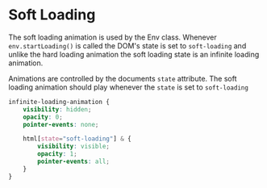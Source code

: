 # Soft Loading

The soft loading animation is used by the Env class. Whenever `env.startLoading()` is called the DOM's state is set to `soft-loading` and unlike the hard loading animation the soft loading state is an infinite loading animation.

Animations are controlled by the documents `state` attribute. The soft loading animation should play whenever the `state` is set to `soft-loading`

```scss
infinite-loading-animation {
    visibility: hidden;
    opacity: 0;
    pointer-events: none;

    html[state="soft-loading"] & {
        visibility: visible;
        opacity: 1;
        pointer-events: all;
    }
}
```
